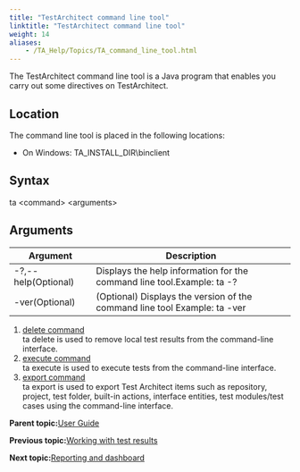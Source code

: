 ```yaml
--- 
title: "TestArchitect command line tool"
linktitle: "TestArchitect command line tool"
weight: 14
aliases: 
    - /TA_Help/Topics/TA_command_line_tool.html
---
```


The TestArchitect command line tool is a Java program that enables you carry out some directives on TestArchitect.

## Location

The command line tool is placed in the following locations:

-   On Windows: TA\_INSTALL\_DIR\\binclient

## Syntax

ta <command\> <arguments\>

## Arguments

|Argument|Description|
|--------|-----------|
|-?,--help\(Optional\)<br>|Displays the help information for the command line tool.Example: ta -?<br>|
|-ver\(Optional\)<br>|\(Optional\) Displays the version of the command line tool Example: ta -ver<br>|

1.  [delete command](/TA_Help/Topics/TA_command_line_delete.html)  
ta delete is used to remove local test results from the command-line interface.
2.  [execute command](/TA_Help/Topics/TA_command_line_execute.html)  
ta execute is used to execute tests from the command-line interface.
3.  [export command](/TA_Help/Topics/TA_command_line_export.html)  
ta export is used to export Test Architect items such as repository, project, test folder, built-in actions, interface entities, test modules/test cases using the command-line interface.

**Parent topic:**[User Guide](/TA_Help/Topics/User_Guide_begin.html)

**Previous topic:**[Working with test results](/TA_Help/Topics/Test_result.html)

**Next topic:**[Reporting and dashboard](/TA_Help/Topics/Reporting_dashboard_def.html)

